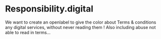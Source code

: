 # Responsibility.digital
We want to create an openlabel to give the color about Terms &amp; conditions any digital services, without never reading them ! Also including abuse not able to read in terms...
